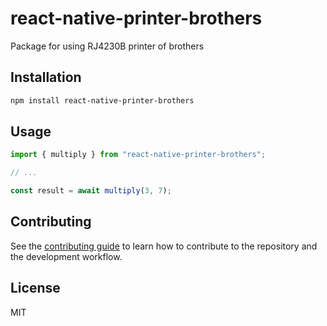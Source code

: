 # react-native-printer-brothers

Package for using RJ4230B printer of brothers

## Installation

```sh
npm install react-native-printer-brothers
```

## Usage

```js
import { multiply } from "react-native-printer-brothers";

// ...

const result = await multiply(3, 7);
```

## Contributing

See the [contributing guide](CONTRIBUTING.md) to learn how to contribute to the repository and the development workflow.

## License

MIT
